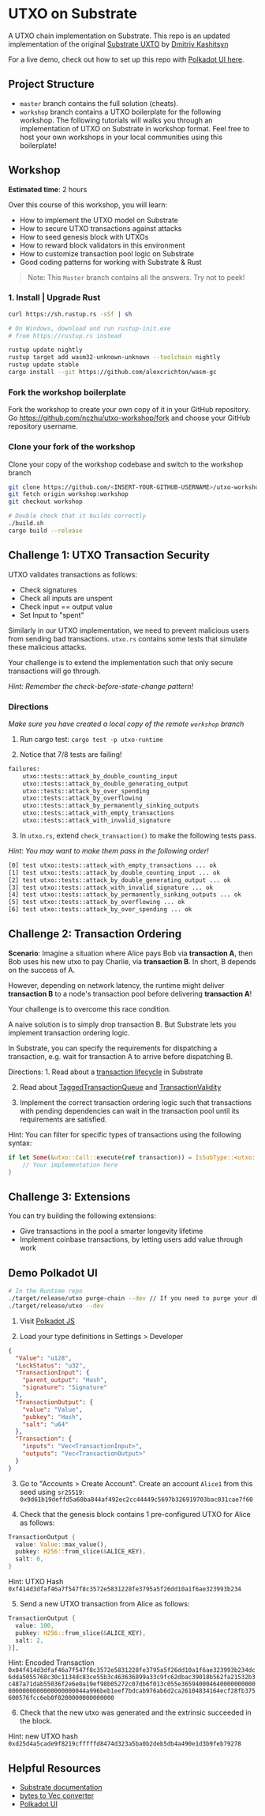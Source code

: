 # UTXO on Substrate

A UTXO chain implementation on Substrate. This repo is an updated implementation of the original [Substrate UXTO](https://github.com/0x7CFE/substrate-node-template/tree/utxo) by [Dmitriy Kashitsyn](https://github.com/0x7CFE)

For a live demo, check out how to set up this repo with [Polkadot UI here](#Demo-Polkadot-UI).

## Project Structure

-   `master` branch contains the full solution (cheats).
-   `workshop` branch contains a UTXO boilerplate for the following workshop. The following tutorials will walks you through an implementation of UTXO on Substrate in workshop format. Feel free to host your own workshops in your local communities using this boilerplate!

## Workshop

**Estimated time**: 2 hours

Over this course of this workshop, you will learn:

-   How to implement the UTXO model on Substrate
-   How to secure UTXO transactions against attacks
-   How to seed genesis block with UTXOs
-   How to reward block validators in this environment
-   How to customize transaction pool logic on Substrate
-   Good coding patterns for working with Substrate & Rust

> Note: This `Master` branch contains all the answers. Try not to peek!

### 1. Install | Upgrade Rust

```zsh
curl https://sh.rustup.rs -sSf | sh

# On Windows, download and run rustup-init.exe
# from https://rustup.rs instead

rustup update nightly
rustup target add wasm32-unknown-unknown --toolchain nightly
rustup update stable
cargo install --git https://github.com/alexcrichton/wasm-gc
```

### Fork the workshop boilerplate

Fork the workshop to create your own copy of it in your GitHub repository.
Go <https://github.com/nczhu/utxo-workshop/fork> and choose your GitHub repository username.

### Clone your fork of the workshop

Clone your copy of the workshop codebase and switch to the workshop branch

```zsh
git clone https://github.com/<INSERT-YOUR-GITHUB-USERNAME>/utxo-workshop.git
git fetch origin workshop:workshop
git checkout workshop

# Double check that it builds correctly
./build.sh
cargo build --release
```

## Challenge 1: UTXO Transaction Security

UTXO validates transactions as follows:

-   Check signatures
-   Check all inputs are unspent
-   Check input == output value
-   Set Input to "spent"

Similarly in our UTXO implementation, we need to prevent malicious users from sending bad transactions. `utxo.rs` contains some tests that simulate these malicious attacks.

Your challenge is to extend the implementation such that only secure transactions will go through.

_Hint: Remember the check-before-state-change pattern!_

### Directions

_Make sure you have created a local copy of the remote `workshop` branch_

1.  Run cargo test: `cargo test -p utxo-runtime`

2.  Notice that 7/8 tests are failing!

```zsh
failures:
    utxo::tests::attack_by_double_counting_input
    utxo::tests::attack_by_double_generating_output
    utxo::tests::attack_by_over_spending
    utxo::tests::attack_by_overflowing
    utxo::tests::attack_by_permanently_sinking_outputs
    utxo::tests::attack_with_empty_transactions
    utxo::tests::attack_with_invalid_signature
```

3.  In `utxo.rs`, extend `check_transaction()` to make the following tests pass.

_Hint: You may want to make them pass in the following order!_

```zsh
[0] test utxo::tests::attack_with_empty_transactions ... ok
[1] test utxo::tests::attack_by_double_counting_input ... ok
[2] test utxo::tests::attack_by_double_generating_output ... ok
[3] test utxo::tests::attack_with_invalid_signature ... ok
[4] test utxo::tests::attack_by_permanently_sinking_outputs ... ok
[5] test utxo::tests::attack_by_overflowing ... ok
[6] test utxo::tests::attack_by_over_spending ... ok
```

## Challenge 2: Transaction Ordering

**Scenario**: Imagine a situation where Alice pays Bob via **transaction A**, then Bob uses his new utxo to pay Charlie, via **transaction B**. In short, B depends on the success of A.

However, depending on network latency, the runtime might deliver **transaction B** to a node's transaction pool before delivering **transaction A**!

Your challenge is to overcome this race condition.

A naive solution is to simply drop transaction B. But Substrate lets you implement transaction ordering logic.

In Substrate, you can specify the requirements for dispatching a transaction, e.g. wait for transaction A to arrive before dispatching B.

Directions:
1\. Read about a [transaction lifecycle](https://docs.substrate.dev/docs/transaction-lifecycle-in-substrate) in Substrate

2.  Read about [TaggedTransactionQueue](https://crates.parity.io/substrate_client/runtime_api/trait.TaggedTransactionQueue.html?search=) and [TransactionValidity](https://crates.parity.io/sr_primitives/transaction_validity/enum.TransactionValidity.html)

3.  Implement the correct transaction ordering logic such that transactions with pending dependencies can wait in the transaction pool until its requirements are satisfied.

Hint: You can filter for specific types of transactions using the following syntax:

```rust
if let Some(&utxo::Call::execute(ref transaction)) = IsSubType::<utxo::Module<Runtime>>::is_aux_sub_type(&tx.function) {
    // Your implementation here
}
```

## Challenge 3: Extensions

You can try building the following extensions:

-   Give transactions in the pool a smarter longevity lifetime
-   Implement coinbase transactions, by letting users add value through work

## Demo Polkadot UI

```zsh
# In the Runtime repo
./target/release/utxo purge-chain --dev // If you need to purge your db
./target/release/utxo --dev
```

1.  Visit [Polkadot JS](https://substrate-ui.parity.io/#/settings)

2.  Load your type definitions in Settings > Developer

```json
{
  "Value": "u128",
  "LockStatus": "u32",
  "TransactionInput": {
    "parent_output": "Hash",
    "signature": "Signature"
  },
  "TransactionOutput": {
    "value": "Value",
    "pubkey": "Hash",
    "salt": "u64"
  },
  "Transaction": {
    "inputs": "Vec<TransactionInput>",
    "outputs": "Vec<TransactionOutput>"
  }
}
```

3.  Go to "Accounts > Create Account".  Create an account `Alice1` from this seed using `sr25519`:
    `0x9d61b19deffd5a60ba844af492ec2cc44449c5697b326919703bac031cae7f60`

4.  Check that the genesis block contains 1 pre-configured UTXO for Alice as follows:

```rust
TransactionOutput {
  value: Value::max_value(),
  pubkey: H256::from_slice(&ALICE_KEY),
  salt: 0,
}
```

Hint: UTXO Hash
`0xf414d3dfaf46a7f547f8c3572e5831228fe3795a5f26dd10a1f6ae323993b234`

5.  Send a new UTXO transaction from Alice as follows:

```rust
TransactionOutput {
  value: 100,
  pubkey: H256::from_slice(&ALICE_KEY),
  salt: 2,
}],
```

Hint: Encoded Transaction
`0x04f414d3dfaf46a7f547f8c3572e5831228fe3795a5f26dd10a1f6ae323993b234dc6dda5055768c30c1134dc83ce55b3c463636899a33c9fc62dbac39018b562fa21532b3c487a71dab55036f2e6e0a19ef98b05272c07db6f013c055e3659400046400000000000000000000000000000044a996beb1eef7bdcab976ab6d2ca26104834164ecf28fb375600576fcc6eb0f0200000000000000`

6.  Check that the new utxo was generated and the extrinsic succeeded in the block.

Hint: new UTXO hash
`0xd25d4a5cade9f8219cfffffd8474d323a5ba0b2deb5db4a490e1d3b9feb79278`

## Helpful Resources

-   [Substrate documentation](http://crates.parity.io)
-   [bytes to Vec<u8> converter](https://cryptii.com/pipes/integer-encoder)
-   [Polkadot UI](https://polkadot.js.org/)
